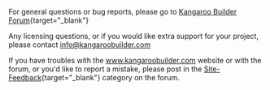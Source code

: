 
For general questions or bug reports, please go to
[Kangaroo Builder Forum](https://kangaroobuilder.discourse.group/){target="_blank"}

Any licensing questions, or if you would like extra support for your project, please contact
[info@kangaroobuilder.com](mailto:info@kangaroobuilder.com)

If you have troubles with the www.kangaroobuilder.com website or with the forum, or you'd like to report a mistake, 
please post in the [Site-Feedback](https://kangaroobuilder.discourse.group/c/site-feedback){target="_blank"} category on the forum. 

